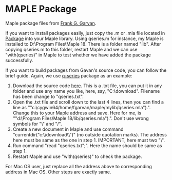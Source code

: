 # MAPLE Package
Maple package files from [Frank G. Garvan](http://www.qseries.org/fgarvan/research.html).



If you want to install packages easily, just copy the .m or .mla file located in [Package](https://github.com/tarregahong/Maple_Package/tree/master/Package) into your Maple library. Using qseries.m for instance, my Maple is installed to D:\Program Files\Maple 18. There is a folder named "lib". After copying qseries.m to this folder, restart Maple and we can use "with(qseries)" in Maple to test whether we have added the package successfully.



If you want to build packages from Gavan's source code, you can follow the brief guide. Again, we use [ q-series](http://qseries.org/fgarvan/qmaple/qseries/index.html) package as an example:

1. Download the source code [here](http://qseries.org/fgarvan/qmaple/qseries/wprog-qseries-08-12-2016-HOMEPC.txt). This is a .txt file, you can put it in any folder and use any name you like, here, say, "C:\download\". Filename has been change to "qseries.txt".
2. Open the .txt file and scroll down to the last 4 lines, then you can find a line as ""c:\\cygwin64/home/fgarvan/maple/mylib/qseries.mla").". Change this to your Maple address and save. Here for me, is ""d:\\Program Files/Maple 18/lib/qseries.mla").". Don't use wrong symbols for "\\" and "/".
3. Create a new document in Maple and use command "currentdir("c:\\\download\\\\")" (no outside quotation marks). The address here must be same as the one in step 1. IMPORTANT, here must two "\\".
4. Run command "read "qseries.txt";". Here the name should be same as step 1.
5. Restart Maple and use "with(qseries)" to check the package.



For Mac OS user, just replace all the address above to corresponding address in Mac OS. Other steps are exactly same. 

